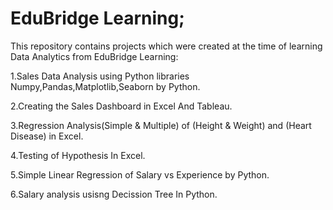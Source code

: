 # EduBridge Learning;
This repository contains projects which were created at the time of learning Data Analytics from EduBridge Learning:

1.Sales Data Analysis using Python libraries Numpy,Pandas,Matplotlib,Seaborn by Python.

2.Creating the Sales Dashboard in Excel And Tableau.

3.Regression Analysis(Simple & Multiple) of (Height & Weight) and (Heart Disease) in Excel.

4.Testing of Hypothesis In Excel.

5.Simple Linear Regression of Salary vs Experience by Python.

6.Salary analysis usisng Decission Tree In Python.
